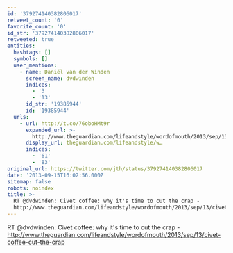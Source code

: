 ```yaml
---
id: '379274140382806017'
retweet_count: '0'
favorite_count: '0'
id_str: '379274140382806017'
retweeted: true
entities:
  hashtags: []
  symbols: []
  user_mentions:
    - name: Daniël van der Winden
      screen_name: dvdwinden
      indices:
        - '3'
        - '13'
      id_str: '19385944'
      id: '19385944'
  urls:
    - url: http://t.co/76oboHMt9r
      expanded_url: >-
        http://www.theguardian.com/lifeandstyle/wordofmouth/2013/sep/13/civet-coffee-cut-the-crap
      display_url: theguardian.com/lifeandstyle/w…
      indices:
        - '61'
        - '83'
original_url: https://twitter.com/jth/status/379274140382806017
date: '2013-09-15T16:02:56.000Z'
sitemap: false
robots: noindex
title: >-
  RT @dvdwinden: Civet coffee: why it's time to cut the crap -
  http://www.theguardian.com/lifeandstyle/wordofmouth/2013/sep/13/civet-coffee-cut-the-crap
---
```


RT @dvdwinden: Civet coffee: why it's time to cut the crap - http://www.theguardian.com/lifeandstyle/wordofmouth/2013/sep/13/civet-coffee-cut-the-crap